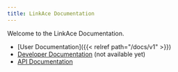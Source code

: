 ```yaml
---
title: LinkAce Documentation
---
```


Welcome to the LinkAce Documentation.

* [User Documentation]({{< relref path="/docs/v1" >}})
* [Developer Documentation](#) (not available yet)
* [API Documentation](https://stoplight.io/p/docs/gh/kovah/linkace-api-docs)
